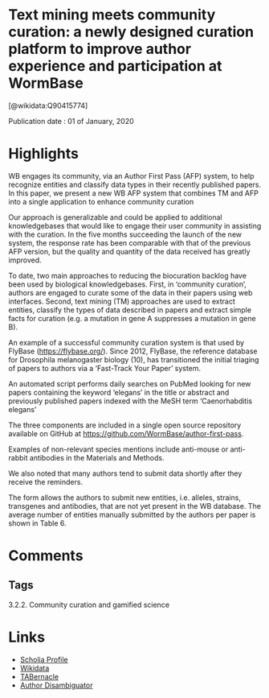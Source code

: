 
Text mining meets community curation: a newly designed curation platform to improve author experience and participation at WormBase
===================================================================================================================================
  
  [@wikidata:Q90415774]  
  
Publication date : 01 of January, 2020  

# Highlights

WB engages its community, via an Author First Pass (AFP) system, to help recognize entities and classify data types in their recently published papers. In this paper, we present a new WB AFP system that combines TM and AFP into a single application to enhance community curation

Our approach is generalizable and could be applied to additional knowledgebases that would like to engage their user community in assisting with the curation. In the five months succeeding the launch of the new system, the response rate has been comparable with that of the previous AFP version, but the quality and quantity of the data received has greatly improved.

To date, two main approaches to reducing the biocuration backlog have been used by biological knowledgebases.
First, in ‘community curation’, authors are engaged to curate some of the data in their papers using web interfaces.
Second, text mining (TM) approaches are used to extract entities, classify the types of data described in papers and extract simple facts for curation (e.g. a mutation in gene A suppresses a mutation in gene B).

An example of a successful community curation system is that used by FlyBase (https://flybase.org/). Since 2012, FlyBase, the reference database for Drosophila melanogaster biology (10), has transitioned the initial triaging of papers to authors via a ‘Fast-Track Your Paper’ system.

An automated script performs daily searches on PubMed looking for new papers containing the keyword ‘elegans’ in the title or abstract and previously published papers indexed with the MeSH term ‘Caenorhabditis elegans’


The three components are included in a single open source repository available on GitHub at https://github.com/WormBase/author-first-pass.

Examples of non-relevant species mentions include anti-mouse or anti-rabbit antibodies in the Materials and Methods.

We also noted that many authors tend to submit data shortly after they receive the reminders.

The form allows the authors to submit new entities, i.e. alleles, strains, transgenes and antibodies, that are not yet present in the WB database. The average number of entities manually submitted by the authors per paper is shown in Table 6.

# Comments

## Tags

3.2.2. Community curation and gamified science

# Links
  
 * [Scholia Profile](https://scholia.toolforge.org/work/Q90415774)  
 * [Wikidata](https://www.wikidata.org/wiki/Q90415774)  
 * [TABernacle](https://tabernacle.toolforge.org/?#/tab/manual/Q90415774/P921%3BP4510)  
 * [Author Disambiguator](https://author-disambiguator.toolforge.org/work_item_oauth.php?id=Q90415774&batch_id=&match=1&author_list_id=&doit=Get+author+links+for+workhttps://tabernacle.toolforge.org/?#/tab/manual/Q90415774/P921%3BP4510)  
